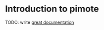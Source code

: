 # Introduction to pimote

TODO: write [great documentation](http://jacobian.org/writing/what-to-write/)
